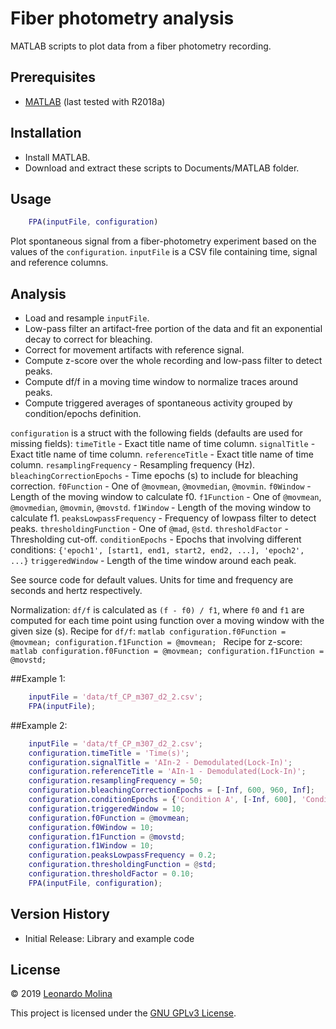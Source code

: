 # Fiber photometry analysis
MATLAB scripts to plot data from a fiber photometry recording.

## Prerequisites
* [MATLAB][MATLAB] (last tested with R2018a)

## Installation
* Install MATLAB.
* Download and extract these scripts to Documents/MATLAB folder.

## Usage
```matlab
	FPA(inputFile, configuration)
```
Plot spontaneous signal from a fiber-photometry experiment based on the values of the `configuration`. `inputFile` is a CSV file containing time, signal and reference columns.

<!---
[![FPA demo](fpa-snapshop.png)](https://drive.google.com/file/d/19h34s5LPmWgZJFF17zxef8f8A4bYAu90)
-->

## Analysis
- Load and resample `inputFile`.
- Low-pass filter an artifact-free portion of the data and fit an exponential decay to correct for bleaching.
- Correct for movement artifacts with reference signal.
- Compute z-score over the whole recording and low-pass filter to detect peaks.
- Compute df/f in a moving time window to normalize traces around peaks.
- Compute triggered averages of spontaneous activity grouped by condition/epochs definition.

`configuration` is a struct with the following fields (defaults are used for missing fields):
    `timeTitle` - Exact title name of time column.
    `signalTitle` - Exact title name of time column.
    `referenceTitle` - Exact title name of time column.
    `resamplingFrequency` - Resampling frequency (Hz).
    `bleachingCorrectionEpochs` - Time epochs (s) to include for bleaching correction.
    `f0Function` - One of `@movmean`, `@movmedian`, `@movmin`.
    `f0Window` - Length of the moving window to calculate f0.
    `f1Function` - One of `@movmean`, `@movmedian`, `@movmin`, `@movstd`.
    `f1Window` - Length of the moving window to calculate f1.
    `peaksLowpassFrequency` - Frequency of lowpass filter to detect peaks.
    `thresholdingFunction` - One of `@mad`, `@std`.
    `thresholdFactor` - Thresholding cut-off.
    `conditionEpochs` - Epochs that involving different conditions: `{'epoch1', [start1, end1, start2, end2, ...], 'epoch2', ...}`
    `triggeredWindow` - Length of the time window around each peak.

See source code for default values.
Units for time and frequency are seconds and hertz respectively.

Normalization:
    `df/f` is calculated as `(f - f0) / f1`, where `f0` and `f1` are computed for each time point using function over a moving window with the given size (s).
    Recipe for `df/f`:
	```matlab
        configuration.f0Function = @movmean;
        configuration.f1Function = @movmean;
	```
    Recipe for z-score:
	```matlab
        configuration.f0Function = @movmean;
        configuration.f1Function = @movstd;
	```

##Example 1:
```matlab
    inputFile = 'data/tf_CP_m307_d2_2.csv';
    FPA(inputFile);
```

##Example 2:
```matlab
	inputFile = 'data/tf_CP_m307_d2_2.csv';
	configuration.timeTitle = 'Time(s)';
	configuration.signalTitle = 'AIn-2 - Demodulated(Lock-In)';
	configuration.referenceTitle = 'AIn-1 - Demodulated(Lock-In)';
	configuration.resamplingFrequency = 50;
	configuration.bleachingCorrectionEpochs = [-Inf, 600, 960, Inf];
	configuration.conditionEpochs = {'Condition A', [-Inf, 600], 'Condition B', [650, Inf]};
	configuration.triggeredWindow = 10;
	configuration.f0Function = @movmean;
	configuration.f0Window = 10;
	configuration.f1Function = @movstd;
	configuration.f1Window = 10;
	configuration.peaksLowpassFrequency = 0.2;
	configuration.thresholdingFunction = @std;
	configuration.thresholdFactor = 0.10;
	FPA(inputFile, configuration);
```

## Version History
* Initial Release: Library and example code

## License
© 2019 [Leonardo Molina][Leonardo Molina]

This project is licensed under the [GNU GPLv3 License][LICENSE.md].

[Leonardo Molina]: https://github.com/leomol
[MATLAB]: https://www.mathworks.com/downloads/
[LICENSE.md]: LICENSE.md
